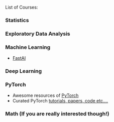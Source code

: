 List of Courses:

### Statistics

### Exploratory Data Analysis

### Machine Learning
- [FastAI](https://www.fast.ai)

### Deep Learning


### PyTorch
- Awesome resources of [PyTorch](https://github.com/bharathgs/Awesome-pytorch-list)
- Curated PyTorch [tutorials, papers, code etc....](https://github.com/ritchieng/the-incredible-pytorch)

### Math (If you are really interested though!)